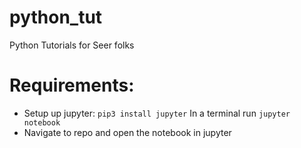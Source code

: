 # python_tut
Python Tutorials for Seer folks

# Requirements:
- Setup up jupyter:
  `pip3 install jupyter`
  In a terminal run
  `jupyter notebook`
- Navigate to repo and open the notebook in jupyter
